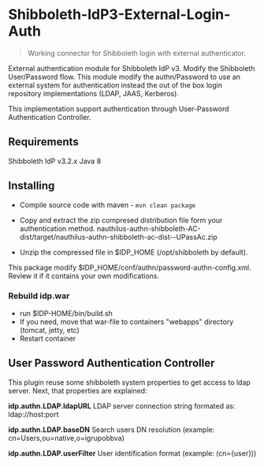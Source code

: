 
# Shibboleth-IdP3-External-Login-Auth
> Working connector for Shibboleth login with external authenticator. 

External authentication module for Shibboleth IdP v3.
Modify the Shibboleth User/Password flow. This module modify the authn/Password to use an external system for authentication
instead the out of the box login repository implementations (LDAP, JAAS, Kerberos).

This implementation support authentication through User-Password Authentication Controller.

Requirements
------------

Shibboleth IdP v3.2.x
Java 8

Installing
----------

* Compile source code with maven - ```mvn clean package```
* Copy and extract the zip compresed distribution file form your authentication method.
    nauthilus-authn-shibboleth-AC-dist/target/nauthilus-authn-shibboleth-ac-dist-<version>-UPassAc.zip


* Unzip the compressed file in $IDP_HOME (/opt/shibboleth by default).


This package modify $IDP_HOME/conf/authn/password-authn-config.xml. Review it if it contains your own modifications.

### Rebuild idp.war
* run $IDP-HOME/bin/build.sh
* If you need, move that war-file to containers "webapps" directory (tomcat, jetty, etc)
* Restart container


User Password Authentication Controller
---------------------------------------

This plugin reuse some shibboleth system properties to get access to ldap server. Next, that properties are
explained:

**idp.authn.LDAP.ldapURL** LDAP server connection string formated as: ldap://host:port

**idp.authn.LDAP.baseDN** Search users DN resolution (example: cn=Users,ou=native,o=igrupobbva) 

**idp.authn.LDAP.userFilter** User identification format (example: (cn={user}))
